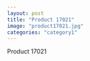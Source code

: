 ```yaml
---
layout: post
title: "Product 17021"
image: "product17021.jpg"
categories: "category1"
---
```

Product 17021
